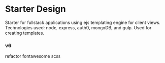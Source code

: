# Starter Design
Starter for fullstack applications using ejs templating engine for client views. Technologies used: node, express, auth0, mongoDB, and gulp. Used for creating templates.
### v6
refactor fontawesome scss